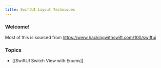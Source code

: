 ```yaml
---
title: SwiftUI Layout Techniques
---
```


### Welcome!

Most of this is sourced from https://www.hackingwithswift.com/100/swiftui

### Topics
- [[SwiftUI Switch View with Enums]]

